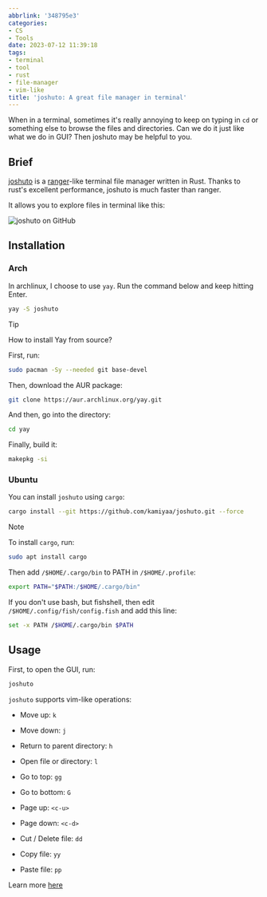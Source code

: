 ```yaml
---
abbrlink: '348795e3'
categories:
- CS
- Tools
date: 2023-07-12 11:39:18
tags:
- terminal
- tool
- rust
- file-manager
- vim-like
title: 'joshuto: A great file manager in terminal'
---
```


When in a terminal, sometimes it's really annoying to keep on typing in `cd` or something else to browse the files and directories. Can we do it just like what we do in GUI? Then joshuto may be helpful to you.

<!--more-->

## Brief

[joshuto](https://github.com/kamiyaa/joshuto) is a [ranger](https://ranger.github.io/)-like terminal file manager written in Rust. Thanks to rust's excellent performance, joshuto is much faster than ranger.

It allows you to explore files in terminal like this:

![joshuto on GitHub](https://webp.blocklune.cc/blog-imgs/cs/tools/joshuto-a-great-file-manager-in-terminal/1.png)

## Installation

### Arch

In archlinux, I choose to use `yay`. Run the command below and keep hitting Enter.

```bash
yay -S joshuto
```

> [!TIP]
> How to install Yay from source?
>
> First, run:
>
> ```bash
> sudo pacman -Sy --needed git base-devel
> ```
>
> Then, download the AUR package:
>
> ```bash
> git clone https://aur.archlinux.org/yay.git
> ```
>
> And then, go into the directory:
>
> ```bash
> cd yay
> ```
>
> Finally, build it:
>
> ```bash
> makepkg -si
> ```

### Ubuntu

You can install `joshuto` using `cargo`:

```bash
cargo install --git https://github.com/kamiyaa/joshuto.git --force
```

> [!Note]
> To install `cargo`, run:
>
> ```bash
> sudo apt install cargo
> ```
>
> Then add `/$HOME/.cargo/bin` to PATH in `/$HOME/.profile`:
>
> ```bash
> export PATH="$PATH:/$HOME/.cargo/bin"
> ```
>
> If you don't use bash, but fishshell, then edit `/$HOME/.config/fish/config.fish` and add this line:
>
> ```bash
> set -x PATH /$HOME/.cargo/bin $PATH
> ```

## Usage

First, to open the GUI, run:

```bash
joshuto
```

`joshuto` supports vim-like operations:

- Move up: `k`
- Move down: `j`
- Return to parent directory: `h`
- Open file or directory: `l`
- Go to top: `gg`
- Go to bottom: `G`
- Page up: `<c-u>`
- Page down: `<c-d>`

- Cut / Delete file: `dd`
- Copy file: `yy`
- Paste file: `pp`

Learn more [here](https://github.com/kamiyaa/joshuto/blob/main/README.md#usage)